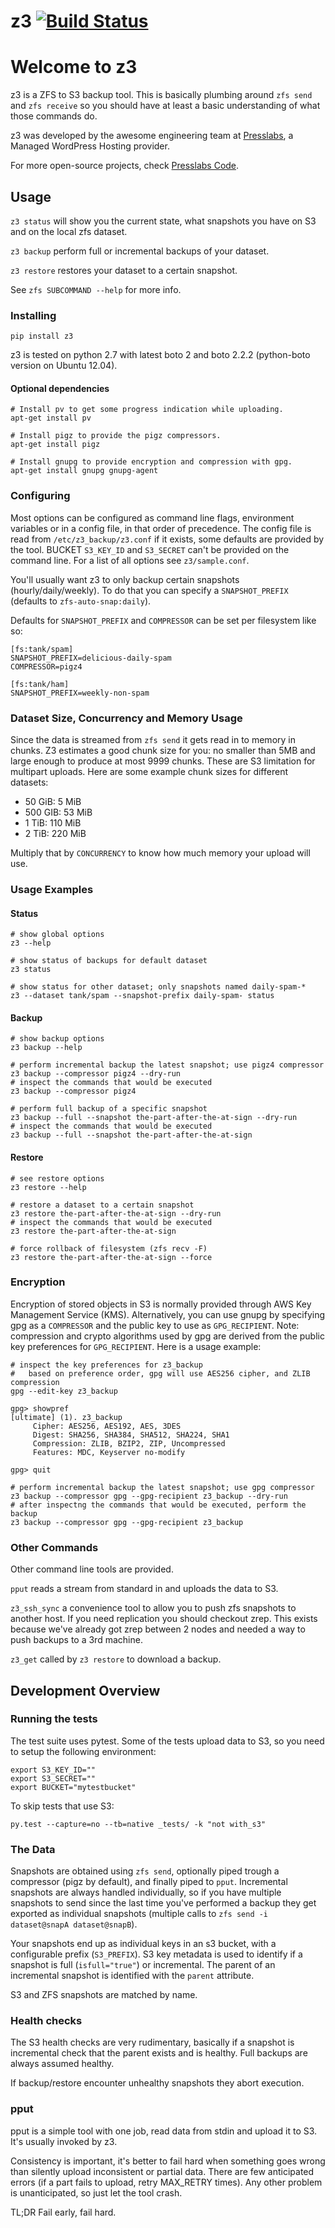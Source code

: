 # z3 [![Build Status](https://travis-ci.org/presslabs/z3.svg)](https://travis-ci.org/presslabs/z3)

# Welcome to z3

z3 is a ZFS to S3 backup tool. This is basically plumbing around `zfs send` and `zfs receive`
so you should have at least a basic understanding of what those commands do.

z3 was developed by the awesome engineering team at [Presslabs](https://www.presslabs.com/), 
a Managed WordPress Hosting provider.

For more open-source projects, check [Presslabs Code](https://www.presslabs.org/). 

## Usage
`z3 status` will show you the current state, what snapshots you have on S3 and on the local
zfs dataset.

`z3 backup` perform full or incremental backups of your dataset.

`z3 restore` restores your dataset to a certain snapshot.

See `zfs SUBCOMMAND --help` for more info.

### Installing
`pip install z3`

z3 is tested on python 2.7 with latest boto 2 and boto 2.2.2 (python-boto version on Ubuntu 12.04).

#### Optional dependencies
```
# Install pv to get some progress indication while uploading.
apt-get install pv

# Install pigz to provide the pigz compressors.
apt-get install pigz

# Install gnupg to provide encryption and compression with gpg.
apt-get install gnupg gnupg-agent
```

### Configuring
Most options can be configured as command line flags, environment variables or in a config file,
in that order of precedence.
The config file is read from `/etc/z3_backup/z3.conf` if it exists, some defaults are provided by the tool.
BUCKET `S3_KEY_ID` and `S3_SECRET` can't be provided on the command line.
For a list of all options see `z3/sample.conf`.

You'll usually want z3 to only backup certain snapshots (hourly/daily/weekly).
To do that you can specify a `SNAPSHOT_PREFIX` (defaults to `zfs-auto-snap:daily`).

Defaults for `SNAPSHOT_PREFIX` and `COMPRESSOR` can be set per filesystem like so:
```
[fs:tank/spam]
SNAPSHOT_PREFIX=delicious-daily-spam
COMPRESSOR=pigz4

[fs:tank/ham]
SNAPSHOT_PREFIX=weekly-non-spam
```

### Dataset Size, Concurrency and Memory Usage
Since the data is streamed from `zfs send` it gets read in to memory in chunks.
Z3 estimates a good chunk size for you: no smaller than 5MB and large enough
to produce at most 9999 chunks. These are S3 limitation for multipart uploads.
Here are some example chunk sizes for different datasets:
 * 50 GiB: 5 MiB
 * 500 GIB: 53 MiB
 * 1 TiB: 110 MiB
 * 2 TiB: 220 MiB

Multiply that by `CONCURRENCY` to know how much memory your upload will use.

### Usage Examples

#### Status
```
# show global options
z3 --help

# show status of backups for default dataset
z3 status

# show status for other dataset; only snapshots named daily-spam-*
z3 --dataset tank/spam --snapshot-prefix daily-spam- status
```

#### Backup
```
# show backup options
z3 backup --help

# perform incremental backup the latest snapshot; use pigz4 compressor
z3 backup --compressor pigz4 --dry-run
# inspect the commands that would be executed
z3 backup --compressor pigz4

# perform full backup of a specific snapshot
z3 backup --full --snapshot the-part-after-the-at-sign --dry-run
# inspect the commands that would be executed
z3 backup --full --snapshot the-part-after-the-at-sign
```

#### Restore
```
# see restore options
z3 restore --help

# restore a dataset to a certain snapshot
z3 restore the-part-after-the-at-sign --dry-run
# inspect the commands that would be executed
z3 restore the-part-after-the-at-sign

# force rollback of filesystem (zfs recv -F)
z3 restore the-part-after-the-at-sign --force
```

### Encryption
Encryption of stored objects in S3 is normally provided through AWS Key Management Service (KMS). Alternatively, you can use gnupg by specifying gpg as a `COMPRESSOR` and the public key to use as `GPG_RECIPIENT`. Note: compression and crypto algorithms used by gpg are derived from the public key preferences for `GPG_RECIPIENT`. Here is a usage example:
```
# inspect the key preferences for z3_backup
#   based on preference order, gpg will use AES256 cipher, and ZLIB compression
gpg --edit-key z3_backup

gpg> showpref
[ultimate] (1). z3_backup
     Cipher: AES256, AES192, AES, 3DES
     Digest: SHA256, SHA384, SHA512, SHA224, SHA1
     Compression: ZLIB, BZIP2, ZIP, Uncompressed
     Features: MDC, Keyserver no-modify

gpg> quit

# perform incremental backup the latest snapshot; use gpg compressor
z3 backup --compressor gpg --gpg-recipient z3_backup --dry-run
# after inspectng the commands that would be executed, perform the backup
z3 backup --compressor gpg --gpg-recipient z3_backup
```

### Other Commands
Other command line tools are provided.

`pput` reads a stream from standard in and uploads the data to S3.

`z3_ssh_sync` a convenience tool to allow you to push zfs snapshots to another host.
If you need replication you should checkout zrep. This exists because we've already
got zrep between 2 nodes and needed a way to push backups to a 3rd machine.

`z3_get` called by `z3 restore` to download a backup.

## Development Overview
### Running the tests
The test suite uses pytest.
Some of the tests upload data to S3, so you need to setup the following environment:
```
export S3_KEY_ID=""
export S3_SECRET=""
export BUCKET="mytestbucket"
```

To skip tests that use S3:
```
py.test --capture=no --tb=native _tests/ -k "not with_s3"
```

### The Data
Snapshots are obtained using `zfs send`, optionally piped trough a compressor (pigz by default),
and finally piped to `pput`.
Incremental snapshots are always handled individually, so if you have multiple snapshots to send
since the last time you've performed a backup they get exported as individual snapshots
(multiple calls to `zfs send -i dataset@snapA dataset@snapB`).

Your snapshots end up as individual keys in an s3 bucket, with a configurable prefix (`S3_PREFIX`).
S3 key metadata is used to identify if a snapshot is full (`isfull="true"`) or incremental.
The parent of an incremental snapshot is identified with the `parent` attribute.

S3 and ZFS snapshots are matched by name.

### Health checks
The S3 health checks are very rudimentary, basically if a snapshot is incremental check
that the parent exists and is healthy. Full backups are always assumed healthy.

If backup/restore encounter unhealthy snapshots they abort execution.

### pput
pput is a simple tool with one job, read data from stdin and upload it to S3.
It's usually invoked by z3.

Consistency is important, it's better to fail hard when something goes wrong
than silently upload inconsistent or partial data.
There are few anticipated errors (if a part fails to upload, retry MAX_RETRY times).
Any other problem is unanticipated, so just let the tool crash.

TL;DR Fail early, fail hard.
